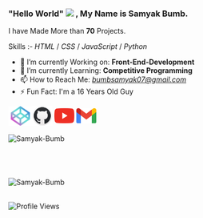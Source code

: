 <!-- Created/Designed By Samyak Bumb -->
### "Hello World" <img src="https://media.giphy.com/media/hvRJCLFzcasrR4ia7z/giphy.gif" width="40px"> , **My Name is Samyak Bumb**.
I have Made More than **70** Projects.

Skills :- *HTML* / *CSS* / *JavaScript* / *Python*
- 🔭 I’m currently Working on: **Front-End-Development**
- 🌱 I’m currently Learning: **Competitive Programming**
- 📫 How to Reach Me: *bumbsamyak07@gmail.com*
- ⚡ Fun Fact: I'm a 16 Years Old Guy
<p>
<a href="https://codepen.io/samyakbumb"><img align="center" src="icons/codepen.png" alt="Samyak Bumb" height="39" width="48"></a><a href="https://github.com/samyak-bumb" target="_blank"><img align="center" src="icons/github.png" alt="samyak-bumb" height="40" width="40"></a> <a href="https://www.youtube.com/channel/UCGqzvmHqhbxvWt5vqstc6CA" target="_blank"><img align="center" src="icons/youtube.png" alt="https://www.youtube.com/channel/UCGqzvmHqhbxvWt5vqstc6CA" height="30" width="40"></a> <a href="mailto: bumbsamyak07@gmai.com"><img align="center" src="icons/gmail.png" height="30" width="40"></a><br><br>
 <td style="border: none !important;"><span><img align="left" src="https://github-readme-stats.vercel.app/api/top-langs?username=Samyak-Bumb&count_private=true&show_icons=true&locale=en&layout=compact&theme=radical" alt="Samyak-Bumb"></span></td>
<br><br><br><br><br>
 <td style="border: none !important;"><span><img align="center" src="https://github-readme-stats.vercel.app/api?username=Samyak-Bumb&show_icons=true&locale=en&theme=radical" alt="Samyak-Bumb"></span></td>
<br><br></p>
<!-- [![Readme Card](https://github-readme-stats.vercel.app/api/pin/?username=samyak-bumb&repo=github-readme-stats)](https://github.com/Samyak-Bumb/Neomorphism-Portfolio-By-Samyak) -->

   ![Profile Views](https://gpvc.arturio.dev/Samyak-Bumb)
